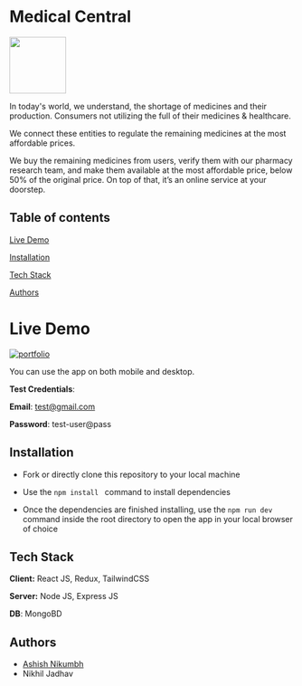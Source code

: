 
# Medical Central


<img src='https://user-images.githubusercontent.com/105300000/203542800-52c68b6a-30f8-4fa8-a24a-ede9d7d7dbdd.png' width='100'>


In today's world, we understand, the shortage of medicines and their production.
Consumers not utilizing the full of their medicines & healthcare. 

We connect these entities to regulate the remaining medicines at the most affordable prices.

We buy the remaining medicines from users, verify them with our pharmacy research team,
and make them available at the most affordable price, below 50% of the original price.
On top of that, it’s an online service at your doorstep.

## Table of contents
[Live Demo](https://github.com/ShadYBhai/Medical/blob/main/backend/README.md#live-demo)

[Installation](https://github.com/ShadYBhai/Medical/blob/main/backend/README.md#installation)

[Tech Stack](https://github.com/ShadYBhai/Medical/blob/main/backend/README.md#tech-stack)

[Authors](https://github.com/ShadYBhai/Medical/blob/main/backend/README.md#authors)


# Live Demo


[![portfolio](https://img.shields.io/badge/Click-Me-000?style=for-the-badge&logo=ko-fi&logoColor=white)](https://medical.project-test.online/)


You can use the app on both mobile and desktop.

**Test Credentials**:

**Email**: test@gmail.com

**Password**: test-user@pass




## Installation

* Fork or directly clone this repository to your local machine

* Use the ```npm install ``` command to install dependencies

* Once the dependencies are finished installing, use the ```npm run dev``` command inside the root directory to open the app in your local browser of choice





    
## Tech Stack

**Client:** React JS, Redux, TailwindCSS

**Server:** Node JS, Express JS

**DB**: MongoBD


## Authors

- [Ashish Nikumbh](https://www.linkedin.com/in/ashish-nikumbh-01714416b/)
- Nikhil Jadhav

